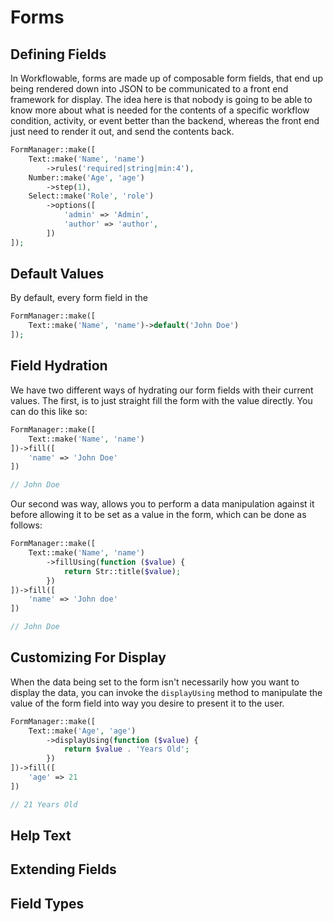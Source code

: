 # Forms

## Defining Fields

In Workflowable, forms are made up of composable form fields, that end up being rendered down into JSON to be
communicated to a front end framework for display.  The idea here is that nobody is going to be able to know more about
what is needed for the contents of a specific workflow condition, activity, or event better than the backend, whereas
the front end just need to render it out, and send the contents back.

```php
FormManager::make([
    Text::make('Name', 'name')
        ->rules('required|string|min:4'),
    Number::make('Age', 'age')
        ->step(1),
    Select::make('Role', 'role')
        ->options([
            'admin' => 'Admin',
            'author' => 'author',
        ])
]);
```

## Default Values

By default, every form field in the 
```php
FormManager::make([
    Text::make('Name', 'name')->default('John Doe')
]);
```

## Field Hydration

We have two different ways of hydrating our form fields with their current values.  The first, is to just straight fill
the form with the value directly.  You can do this like so:

```php
FormManager::make([
    Text::make('Name', 'name')
])->fill([
    'name' => 'John Doe'
])

// John Doe
```

Our second was way, allows you to perform a data manipulation against it before allowing it to be set as a value in the
form, which can be done as follows:

```php
FormManager::make([
    Text::make('Name', 'name')
        ->fillUsing(function ($value) {
            return Str::title($value);
        })
])->fill([
    'name' => 'John doe'
])

// John Doe
```

## Customizing For Display

When the data being set to the form isn't necessarily how you want to display the data, you can invoke the `displayUsing`
method to manipulate the value of the form field into way you desire to present it to the user.

```php
FormManager::make([
    Text::make('Age', 'age')
        ->displayUsing(function ($value) {
            return $value . 'Years Old';
        })
])->fill([
    'age' => 21
])

// 21 Years Old
```

## Help Text


## Extending Fields

## Field Types
